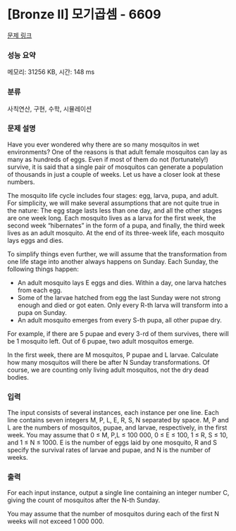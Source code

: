 # [Bronze II] 모기곱셈 - 6609 

[문제 링크](https://www.acmicpc.net/problem/6609) 

### 성능 요약

메모리: 31256 KB, 시간: 148 ms

### 분류

사칙연산, 구현, 수학, 시뮬레이션

### 문제 설명

<p>Have you ever wondered why there are so many mosquitos in wet environments? One of the reasons is that adult female mosquitos can lay as many as hundreds of eggs. Even if most of them do not (fortunately!) survive, it is said that a single pair of mosquitos can generate a population of thousands in just a couple of weeks. Let us have a closer look at these numbers.</p>

<p>The mosquito life cycle includes four stages: egg, larva, pupa, and adult. For simplicity, we will make several assumptions that are not quite true in the nature: The egg stage lasts less than one day, and all the other stages are one week long. Each mosquito lives as a larva for the first week, the second week “hibernates” in the form of a pupa, and finally, the third week lives as an adult mosquito. At the end of its three-week life, each mosquito lays eggs and dies.</p>

<p>To simplify things even further, we will assume that the transformation from one life stage into another always happens on Sunday. Each Sunday, the following things happen:</p>

<ul>
	<li>An adult mosquito lays E eggs and dies. Within a day, one larva hatches from each egg.</li>
	<li>Some of the larvae hatched from egg the last Sunday were not strong enough and died or got eaten. Only every R-th larva will transform into a pupa on Sunday.</li>
	<li>An adult mosquito emerges from every S-th pupa, all other pupae dry.</li>
</ul>

<p>For example, if there are 5 pupae and every 3-rd of them survives, there will be 1 mosquito left. Out of 6 pupae, two adult mosquitos emerge.</p>

<p>In the first week, there are M mosquitos, P pupae and L larvae. Calculate how many mosquitos will there be after N Sunday transformations. Of course, we are counting only living adult mosquitos, not the dry dead bodies.</p>

### 입력 

 <p>The input consists of several instances, each instance per one line. Each line contains seven integers M, P, L, E, R, S, N separated by space. M, P and L are the numbers of mosquitos, pupae, and larvae, respectively, in the first week. You may assume that 0 ≤ M, P,L ≤ 100 000, 0 ≤ E ≤ 100, 1 ≤ R, S ≤ 10, and 1 ≤ N ≤ 1000. E is the number of eggs laid by one mosquito, R and S specify the survival rates of larvae and pupae, and N is the number of weeks.</p>

### 출력 

 <p>For each input instance, output a single line containing an integer number C, giving the count of mosquitos after the N-th Sunday.</p>

<p>You may assume that the number of mosquitos during each of the first N weeks will not exceed 1 000 000.</p>

